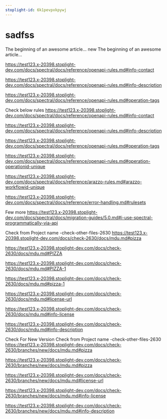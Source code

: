 ```yaml
---
stoplight-id: 6k1pevpxkpywj
---
```


# sadfss

The beginning of an awesome article...
new The beginning of an awesome article...

https://test123.x-20398.stoplight-dev.com/docs/spectral/docs/reference/openapi-rules.md#info-contact

https://test123.x-20398.stoplight-dev.com/docs/spectral/docs/reference/openapi-rules.md#info-description

https://test123.x-20398.stoplight-dev.com/docs/spectral/docs/reference/openapi-rules.md#operation-tags

Check below rules https://test123.x-20398.stoplight-dev.com/docs/spectral/docs/reference/openapi-rules.md#info-contact

https://test123.x-20398.stoplight-dev.com/docs/spectral/docs/reference/openapi-rules.md#info-description

https://test123.x-20398.stoplight-dev.com/docs/spectral/docs/reference/openapi-rules.md#operation-tags

https://test123.x-20398.stoplight-dev.com/docs/spectral/docs/reference/openapi-rules.md#operation-operationid-unique

https://test123.x-20398.stoplight-dev.com/docs/spectral/docs/reference/arazzo-rules.md#arazzo-workflowid-unique

https://test123.x-20398.stoplight-dev.com/docs/spectral/docs/reference/error-handling.md#rulesets

Few more https://test123.x-20398.stoplight-dev.com/docs/spectral/docs/migration-guides/5.0.md#i-use-spectral-programmatically-via-api

Check from Project name -check-other-files-2630 https://test123.x-20398.stoplight-dev.com/docs/check-2630/docs/mdu.md#pizza

https://test123.x-20398.stoplight-dev.com/docs/check-2630/docs/mdu.md#PIZZA

https://test123.x-20398.stoplight-dev.com/docs/check-2630/docs/mdu.md#PIZZA-1

https://test123.x-20398.stoplight-dev.com/docs/check-2630/docs/mdu.md#pizza-1

https://test123.x-20398.stoplight-dev.com/docs/check-2630/docs/mdu.md#license-url

https://test123.x-20398.stoplight-dev.com/docs/check-2630/docs/mdu.md#info-license

https://test123.x-20398.stoplight-dev.com/docs/check-2630/docs/mdu.md#info-description

Check For New Version Check from Project name -check-other-files-2630 https://test123.x-20398.stoplight-dev.com/docs/check-2630/branches/new/docs/mdu.md#pizza

https://test123.x-20398.stoplight-dev.com/docs/check-2630/branches/new/docs/mdu.md#pizza

https://test123.x-20398.stoplight-dev.com/docs/check-2630/branches/new/docs/mdu.md#license-url

https://test123.x-20398.stoplight-dev.com/docs/check-2630/branches/new/docs/mdu.md#info-license

https://test123.x-20398.stoplight-dev.com/docs/check-2630/branches/new/docs/mdu.md#info-description

